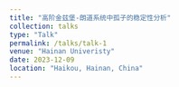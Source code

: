```yaml
---
title: "高阶金兹堡-朗道系统中孤子的稳定性分析"
collection: talks
type: "Talk"
permalink: /talks/talk-1
venue: "Hainan Univeristy"
date: 2023-12-09
location: "Haikou, Hainan, China"
---
```

